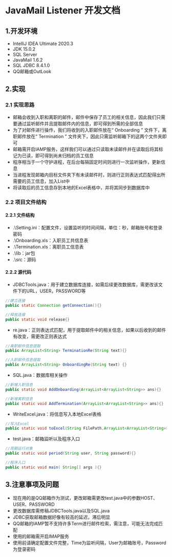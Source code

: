 # JavaMail Listener  开发文档

## 1.开发环境

* IntelliJ IDEA Ultimate 2020.3
* JDK 15.0.2
* SQL Server
* JavaMail 1.6.2
* SQL JDBC 8.4.1.0
* QQ邮箱或OutLook

## 2.实现

### 2.1 实现思路

* 邮箱会收到入职和离职的邮件，邮件中保存了员工的相关信息，因此我们只需要通过监听邮件并且提取邮件内的信息，即可得到所需的全部信息
* 为了对邮件进行操作，我们将收到的入职邮件放在“ Onboarding ” 文件下，离职邮件放在“ Termination ” 文件夹下，因此只需监听邮箱下的这两个文件夹即可
* 邮箱需开启IAMP服务，这样我们可以通过只读取未读邮件并在读取后将其标记为已读，即可得到尚未归档的员工信息
* 程序相当于一个守护进程，在后台每隔固定时间则进行一次监听操作，更新信息
* 当进程发现邮箱内目标文件夹下有未读邮件时，则进行正则表达式匹配得出所需要的员工信息，加入List中
* 将读取后的员工信息存到本地的Excel表格中，并将其同步到数据库中

### 2.2 项目文件结构

#### 2.2.1 文件结构

* .\Setting.ini：配置文件，设置监听的时间间隔，单位：秒，邮箱账号和登录密码
* .\Onboarding.xls：入职员工共信息表
* .\Termination.xls：离职员工信息表
* .\lib：jar包
* .\src：源码

#### 2.2.2 源代码

* JDBCTools.java：用于建立数据库连接，如需后续更改数据库，需更改该文件下的URL，USER，PASSWORD等

```java
//建立连接
public static Connection getConnection(){}

//释放连接
public static void release{}
```

* re.java：正则表达式匹配，用于提取邮件中的相关信息，如果以后收到的邮件有改变，需更改正则表达式

```java
//离职邮件信息提取
public ArrayList<String> TerminationRe(String text){}

//入职邮件信息提取
public ArrayList<String> OnboardingRe(String text) {}
```

* SQL.java：数据库相关操作

```java
//新增入职信息
public static void AddOnboarding(ArrayList<ArrayList<String>> ans){}

//新增离职信息
public static void AddTermination(ArrayList<ArrayList<String>> ans){}
```

* WriteExcel.java：将信息写入本地Excel表格

```java
//写入Excel
public static void toExcel(String FilePath,ArrayList<ArrayList<String>> ans)
```

* test.java：邮箱监听以及程序入口

```java
//周期运行对象
public static void period(String user, String password){}

//程序入口
public static void main( String[] args ){}
```

## 3.注意事项及问题

* 现在用的是QQ邮箱作为测试，更改邮箱需更改test.java中的参数HOST、USER、PASSWORD
* 更改数据库需修稿JDBCTools.java以及SQL.java
* JDBC获取邮箱数据好像有较高的延迟，滞后明显
* QQ邮箱的IAMP暂不支持许多Term进行邮件检索，需注意，可能无法完成匹配
* 使用的邮箱需开启IMAP服务
* 使用前请确定配置文件完整，Time为监听间隔，User为邮箱账号，Password为登录密码

